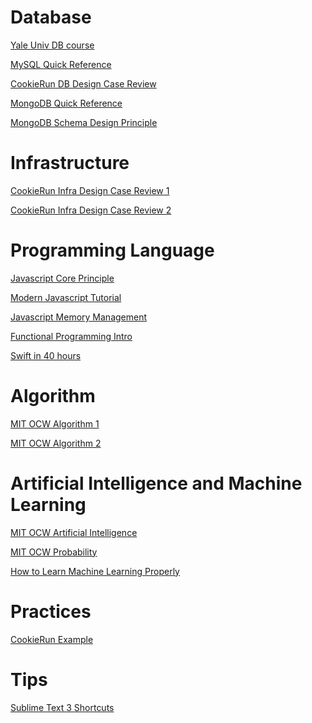 Database
========
[Yale Univ DB course](http://codex.cs.yale.edu/avi/db-book/db6/slide-dir)

[MySQL Quick Reference](https://www.ntu.edu.sg/home/ehchua/programming/sql/MySQL_Beginner.html)

[CookieRun DB Design Case Review](https://www.slideshare.net/_ce/db-42498020)

[MongoDB Quick Reference](https://www.slideshare.net/mongodb/schema-design-by-example)

[MongoDB Schema Design Principle](https://www.mongodb.com/blog/post/6-rules-of-thumb-for-mongodb-schema-design-part-1)


Infrastructure
==============
[CookieRun Infra Design Case Review 1](https://www.slideshare.net/serialxnet/1-35304689)

[CookieRun Infra Design Case Review 2](https://www.slideshare.net/serialxnet/aws-re-architecting)

Programming Language
====================
[Javascript Core Principle](http://dmitrysoshnikov.com/ecmascript/javascript-the-core/)

[Modern Javascript Tutorial](https://javascript.info/)

[Javascript Memory Management](https://developer.mozilla.org/ko/docs/Web/JavaScript/Memory_Management)

[Functional Programming Intro](http://kwangshin.pe.kr/blog/2013/01/21/%EB%B2%88%EC%97%AD-%ED%95%A8%EC%88%98%ED%98%95-%ED%94%84%EB%A1%9C%EA%B7%B8%EB%9E%98%EB%B0%8Dfunctional-programming-%EA%B8%B0%EC%B4%88/)

[Swift in 40 hours](https://devxoul.gitbooks.io/ios-with-swift-in-40-hours/content/Chapter-2/optionals.html)


Algorithm
=========
[MIT OCW Algorithm 1](https://ocw.mit.edu/courses/electrical-engineering-and-computer-science/6-046j-introduction-to-algorithms-sma-5503-fall-2005/video-lectures/)

[MIT OCW Algorithm 2](https://ocw.mit.edu/courses/electrical-engineering-and-computer-science/6-006-introduction-to-algorithms-fall-2011/lecture-videos/)


Artificial Intelligence and Machine Learning
============================================
[MIT OCW Artificial Intelligence](https://ocw.mit.edu/courses/electrical-engineering-and-computer-science/6-034-artificial-intelligence-fall-2010/lecture-videos/)

[MIT OCW Probability](https://ocw.mit.edu/courses/mathematics/18-s096-topics-in-mathematics-with-applications-in-finance-fall-2013/video-lectures/)

[How to Learn Machine Learning Properly](https://brunch.co.kr/@aidenswmo/2)


Practices
=========
[CookieRun Example](https://www.slideshare.net/JPark0426/pdf-45656452)


Tips
====
[Sublime Text 3 Shortcuts](https://m.blog.naver.com/PostView.nhn?blogId=qkrejrqo0474&logNo=220649244852&proxyReferer=https%3A%2F%2Fwww.google.co.jp%2F)

